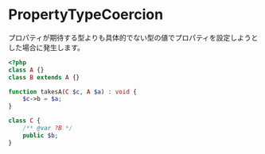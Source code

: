 # PropertyTypeCoercion
プロパティが期待する型よりも具体的でない型の値でプロパティを設定しようとした場合に発生します。

```php
<?php
class A {}
class B extends A {}

function takesA(C $c, A $a) : void {
    $c->b = $a;
}

class C {
    /** @var ?B */
    public $b;
}
```
